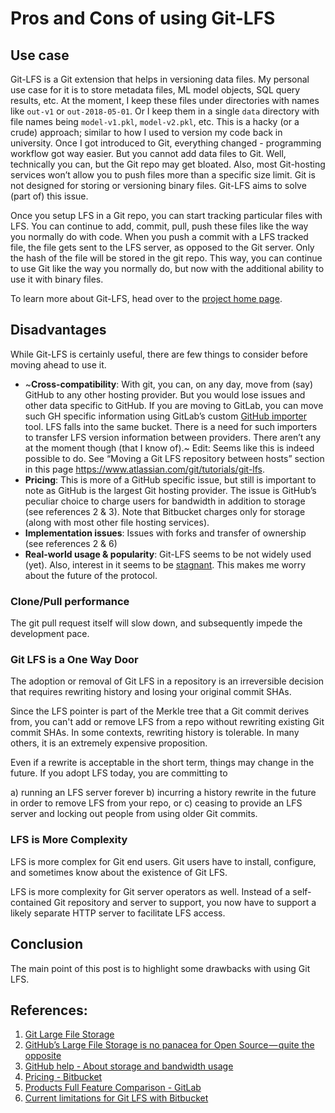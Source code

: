 
# Pros and Cons of using Git-LFS

## Use case

Git-LFS is a Git extension that helps in versioning data files. My personal use case for it is to store metadata files, ML model objects, SQL query results, etc. At the moment, I keep these files under directories with names like `out-v1` or `out-2018-05-01`. Or I keep them in a single `data` directory with file names being `model-v1.pkl`, `model-v2.pkl`, etc. This is a hacky (or a crude) approach; similar to how I used to version my code back in university. Once I got introduced to Git, everything changed - programming workflow got way easier. But you cannot add data files to Git. Well, technically you can, but the Git repo may get bloated. Also, most Git-hosting services won’t allow you to push files more than a specific size limit. Git is not designed for storing or versioning binary files. Git-LFS aims to solve (part of) this issue.

Once you setup LFS in a Git repo, you can start tracking particular files with LFS. You can continue to add, commit, pull, push these files like the way you normally do with code. When you push a commit with a LFS tracked file, the file gets sent to the LFS server, as opposed to the Git server. Only the hash of the file will be stored in the git repo. This way, you can continue to use Git like the way you normally do, but now with the additional ability to use it with binary files.

To learn more about Git-LFS, head over to the [project home page](https://git-lfs.github.com/).

## Disadvantages

While Git-LFS is certainly useful, there are few things to consider before moving ahead to use it.

-   ~**Cross-compatibility**: With git, you can, on any day, move from (say) GitHub to any other hosting provider. But you would lose issues and other data specific to GitHub. If you are moving to GitLab, you can move such GH specific information using GitLab’s custom [GitHub importer](https://docs.gitlab.com/ee/user/project/import/github.html) tool. LFS falls into the same bucket. There is a need for such importers to transfer LFS version information between providers. There aren’t any at the moment though (that I know of).~ Edit: Seems like this is indeed possible to do. See “Moving a Git LFS repository between hosts” section in this page https://www.atlassian.com/git/tutorials/git-lfs.
-   **Pricing**: This is more of a GitHub specific issue, but still is important to note as GitHub is the largest Git hosting provider. The issue is GitHub’s peculiar choice to charge users for bandwidth in addition to storage (see references 2 & 3). Note that Bitbucket charges only for storage (along with most other file hosting services).
-   **Implementation issues**: Issues with forks and transfer of ownership (see references 2 & 6)
-   **Real-world usage & popularity**: Git-LFS seems to be not widely used (yet). Also, interest in it seems to be [stagnant](https://trends.google.com/trends/explore?q=git%20lfs). This makes me worry about the future of the protocol.

### Clone/Pull performance

The git pull request itself will slow down, and subsequently impede the development pace.

### Git LFS is a One Way Door

The adoption or removal of Git LFS in a repository is an irreversible decision that requires rewriting history and losing your original commit SHAs.

Since the LFS pointer is part of the Merkle tree that a Git commit derives from, you can't add or remove LFS from a repo without rewriting existing Git commit SHAs.
In some contexts, rewriting history is tolerable. In many others, it is an extremely expensive proposition. 

Even if a rewrite is acceptable in the short term, things may change in the future. If you adopt LFS today, you are committing to 

a) running an LFS server forever 
b) incurring a history rewrite in the future in order to remove LFS from your repo, or 
c) ceasing to provide an LFS server and locking out people from using older Git commits. 

### LFS is More Complexity

LFS is more complex for Git end users.  Git users have to install, configure, and sometimes know about the existence of Git LFS. 

LFS is more complexity for Git server operators as well. Instead of a self-contained Git repository and server to support, you now have to support a likely separate HTTP server to facilitate LFS access. 

## Conclusion

The main point of this post is to highlight some drawbacks with using Git LFS. 


## References:

1. [Git Large File Storage](https://git-lfs.github.com/)
2. [GitHub’s Large File Storage is no panacea for Open Source — quite the opposite](https://medium.com/@megastep/github-s-large-file-storage-is-no-panacea-for-open-source-quite-the-opposite-12c0e16a9a91)
3. [GitHub help - About storage and bandwidth usage](https://help.github.com/articles/about-storage-and-bandwidth-usage/)
4. [Pricing - Bitbucket](https://bitbucket.org/product/pricing?tab=cloud)
5. [Products Full Feature Comparison - GitLab](https://about.gitlab.com/pricing/self-hosted/feature-comparison/)
6. [Current limitations for Git LFS with Bitbucket](https://confluence.atlassian.com/bitbucket/current-limitations-for-git-lfs-with-bitbucket-828781638.html)

